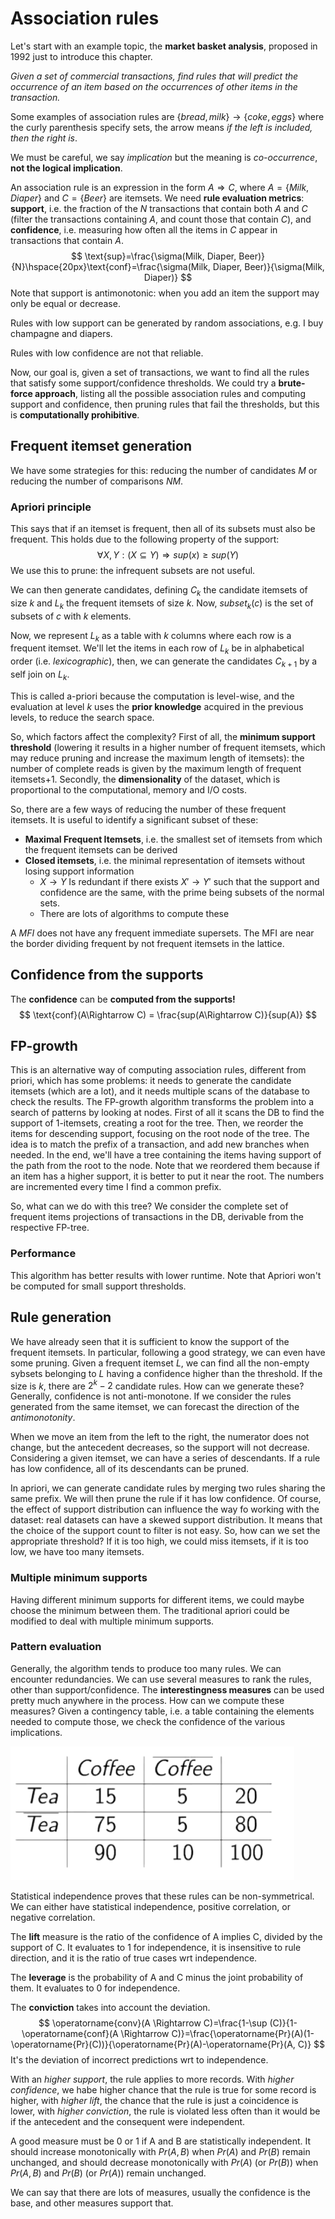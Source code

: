 # Association rules

Let's start with an example topic, the **market basket analysis**, proposed in 1992 just to introduce this chapter. 

*Given a set of commercial transactions, find rules that will predict the occurrence of an item based on the occurrences of other items in the transaction.*

Some examples of association rules are $\{bread, milk\}\rightarrow\{coke,eggs\}$ where the curly parenthesis specify sets, the arrow means *if the left is included, then the right is*.

We must be careful, we say *implication* but the meaning is *co-occurrence*, **not the logical implication**.

An association rule is an expression in the form $A\Rightarrow C$, where $A=\{Milk, Diaper\}$ and $C=\{Beer\}$ are itemsets. We need **rule evaluation metrics**: **support**, i.e. the fraction of the $N$ transactions that contain both $A$ and $C$ (filter the transactions containing $A$, and count those that contain $C$), and **confidence**, i.e. measuring how often all the items in $C$ appear in transactions that contain $A$.
$$
\text{sup}=\frac{\sigma(Milk, Diaper, Beer)}{N}\hspace{20px}\text{conf}=\frac{\sigma(Milk, Diaper, Beer)}{\sigma(Milk, Diaper)}
$$
Note that support is antimonotonic: when you add an item the support may only be equal or decrease.

Rules with low support can be generated by random associations, e.g. I buy champagne and diapers.

Rules with low confidence are not that reliable.

Now, our goal is, given a set of transactions, we want to find all the rules that satisfy some support/confidence thresholds. We could try a **brute-force approach**, listing all the possible association rules and computing support and confidence, then pruning rules that fail the thresholds, but this is **computationally prohibitive**.

## Frequent itemset generation

We have some strategies for this: reducing the number of candidates $M$ or reducing the number of comparisons $NM$.

### Apriori principle

This says that if an itemset is frequent, then all of its subsets must also be frequent. This holds due to the following property of the support:
$$
\forall X,Y: (X\subseteq Y)\Rightarrow sup(x)\ge sup(Y)
$$
We use this to prune: the infrequent subsets are not useful.

We can then generate candidates, defining $C_k$ the candidate itemsets of size $k$ and $L_k$ the frequent itemsets of size $k$. Now, $subset_k(c)$ is the set of subsets of $c$ with $k$ elements.

Now, we represent $L_k$ as a table with $k$ columns where each row is a frequent itemset. We'll let the items in each row of $L_k$ be in alphabetical order (i.e. *lexicographic*), then, we can generate the candidates $C_{k+1}$ by a self join on $L_k$.

This is called a-priori because the computation is level-wise, and the evaluation at level $k$ uses the **prior knowledge** acquired in the previous levels, to reduce the search space.

So, which factors affect the complexity? First of all, the **minimum support threshold** (lowering it results in a higher number of frequent itemsets, which may reduce pruning and increase the maximum length of itemsets): the number of complete reads is given by the maximum length of frequent itemsets+1. Secondly, the **dimensionality** of the dataset, which is proportional to the computational, memory and I/O costs.

So, there are a few ways of reducing the number of these frequent itemsets. It is useful to identify a significant subset of these:

- **Maximal Frequent Itemsets**, i.e. the smallest set of itemsets from which the frequent itemsets can be derived
- **Closed itemsets**, i.e. the minimal representation of itemsets without losing support information
  - $X\rightarrow Y$ Is redundant if there exists $X'\rightarrow Y'$ such that the support and confidence are the same, with the prime being subsets of the normal sets. 
  - There are lots of algorithms to compute these

A *MFI* does not have any frequent immediate supersets. The MFI are near the border dividing frequent by not frequent itemsets in the lattice.

## Confidence from the supports

The **confidence** can be **computed from the supports!**
$$
\text{conf}(A\Rightarrow C) = \frac{sup(A\Rightarrow C)}{sup(A)}
$$

## FP-growth

This is an alternative way of computing association rules, different from priori, which has some problems: it needs to generate the candidate itemsets (which are a lot), and it needs multiple scans of the database to check the results. The FP-growth algorithm transforms the problem into a search of patterns by looking at nodes. First of all it scans the DB to find the support of 1-itemsets, creating a root for the tree. Then, we reorder the items for descending support, focusing on the root node of the tree. The idea is to match the prefix of a transaction, and add new branches when needed. In the end, we'll have a tree containing the items having support of the path from the root to the node. Note that we reordered them because if an item has a higher support, it is better to put it near the root. The numbers are incremented every time I find a common prefix. 

So, what can we do with this tree? We consider the complete set of frequent items projections of transactions in the DB, derivable from the respective FP-tree. 

### Performance

This algorithm has better results with lower runtime. Note that Apriori won't be computed for small support thresholds. 

## Rule generation

We have already seen that it is sufficient to know the support of the frequent itemsets. In particular, following a good strategy, we can even have some pruning. Given a frequent itemset $L$, we can find all the non-empty sybsets belonging to $L$ having a confidence higher than the threshold. If the size is $k$, there are $2^k-2$ candidate rules. How can we generate these? Generally, confidence is not anti-monotone. If we consider the rules generated from the same itemset, we can forecast the direction of the *antimonotonity*.

When we move an item from the left to the right, the numerator does not change, but the antecedent decreases, so the support will not decrease. Considering a given itemset, we can have a series of descendants. If a rule has low confidence, all of its descendants can be pruned. 

In apriori, we can generate candidate rules by merging two rules sharing the same prefix. We will then prune the rule if it has low confidence. Of course, the effect of support distribution can influence the way fo working with the dataset: real datasets can have a skewed support distribution. It means that the choice of the support count to filter is not easy. So, how can we set the appropriate threshold? If it is too high, we could miss itemsets, if it is too low, we have too many itemsets. 

### Multiple minimum supports

Having different minimum supports for different items, we could maybe choose the minimum between them. The traditional apriori could be modified to deal with multiple minimum supports.

### Pattern evaluation

Generally, the algorithm tends to produce too many rules. We can encounter redundancies. We can use several measures to rank the rules, other than support/confidence. The **interestingness measures** can be used pretty much anywhere in the process. How can we compute these measures? Given a contingency table, i.e. a table containing the elements needed to compute those, we check the confidence of the various implications.

![Contingency table](./res/contingency-table.png)

Statistical independence proves that these rules can be non-symmetrical. We can either have statistical independence, positive correlation, or negative correlation.

The **lift** measure is the ratio of the confidence of A implies C, divided by the support of C. It evaluates to 1 for independence, it is insensitive to rule direction, and it is the ratio of true cases wrt independence.

The **leverage** is the probability of A and C minus the joint probability of them. It evaluates to 0 for independence. 

The **conviction** takes into account the deviation. 
$$
\operatorname{conv}(A \Rightarrow C)=\frac{1-\sup (C)}{1-\operatorname{conf}(A \Rightarrow C)}=\frac{\operatorname{Pr}(A)(1-\operatorname{Pr}(C))}{\operatorname{Pr}(A)-\operatorname{Pr}(A, C)}
$$
It's the deviation of incorrect predictions wrt to independence.

With an *higher support*, the rule applies to more records. With *higher confidence*, we habe higher chance that the rule is true for some record is higher, with *higher lift*, the chance that the rule is just a coincidence is lower, with *higher conviction*, the rule is violated less often than it would be if the antecedent and the consequent were independent.

A good measure must be 0 or 1 if A and B are statistically independent. It should increase monotonically with $Pr(A,B)$ when $Pr(A)$ and $Pr(B)$ remain unchanged, and should decrease monotonically with $Pr(A)$ (or $Pr(B)$) when $Pr(A,B)$ and $Pr(B)$ (or $Pr(A)$) remain unchanged.

We can say that there are lots of measures, usually the confidence is the base, and other measures support that.